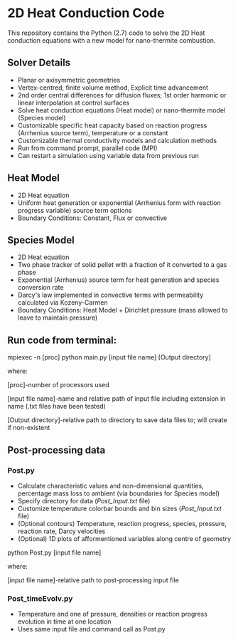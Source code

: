 # 2D Heat Conduction Code

This repository contains the Python (2.7) code to solve the 2D Heat conduction equations with a new model for nano-thermite combustion.

## Solver Details
- Planar or axisymmetric geometries
- Vertex-centred, finite volume method, Explicit time advancement
- 2nd order central differences for diffusion fluxes; 1st order harmonic or linear interpolation at control surfaces
- Solve heat conduction equations (Heat model) or nano-thermite model (Species model)
- Customizable specific heat capacity based on reaction progress (Arrhenius source term), temperature or a constant
- Customizable thermal conductivity models and calculation methods
- Run from command prompt, parallel code (MPI)
- Can restart a simulation using variable data from previous run

## Heat Model
- 2D Heat equation
- Uniform heat generation or exponential (Arrhenius form with reaction progress variable) source term options
- Boundary Conditions: Constant, Flux or convective

## Species Model
- 2D Heat equation
- Two phase tracker of solid pellet with a fraction of it converted to a gas phase
- Exponential (Arrhenius) source term for heat generation and species conversion rate
- Darcy's law implemented in convective terms with permeability calculated via Kozeny-Carmen
- Boundary Conditions: Heat Model + Dirichlet pressure (mass allowed to leave to maintain pressure)

## Run code from terminal:
mpiexec -n [proc] python main.py [input file name] [Output directory]

where:

[proc]-number of processors used

[input file name]-name and relative path of input file including extension in name (.txt files have been tested)

[Output directory]-relative path to directory to save data files to; will create if non-existent

## Post-processing data
### Post.py
- Calculate characteristic values and non-dimensional quantities, percentage mass loss to ambient (via boundaries for Species model)
- Specify directory for data (*Post_Input.txt* file)
- Customize temperature colorbar bounds and bin sizes (*Post_Input.txt* file)
- (Optional contours) Temperature, reaction progress, species, pressure, reaction rate, Darcy velocities
- (Optional) 1D plots of afformentioned variables along centre of geometry

python Post.py [input file name]

where:

[input file name]-relative path to post-processing input file

### Post_timeEvolv.py
- Temperature and one of pressure, densities or reaction progress evolution in time at one location
- Uses same input file and command call as Post.py
